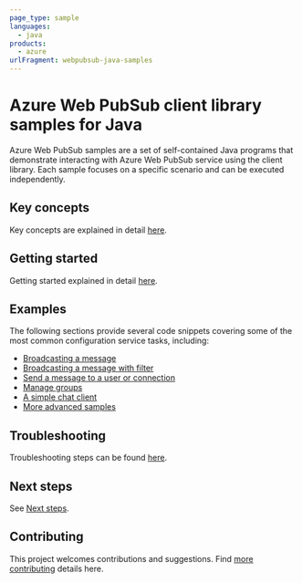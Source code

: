 ```yaml
---
page_type: sample
languages:
  - java
products:
  - azure
urlFragment: webpubsub-java-samples
---
```


# Azure Web PubSub client library samples for Java

Azure Web PubSub samples are a set of self-contained Java programs that demonstrate interacting with Azure Web PubSub 
service using the client library. Each sample focuses on a specific scenario and can be executed independently. 

## Key concepts
Key concepts are explained in detail [here][SDK_README_KEY_CONCEPTS].

## Getting started
Getting started explained in detail [here][SDK_README_GETTING_STARTED].

## Examples
The following sections provide several code snippets covering some of the most common configuration service tasks, including:

- [Broadcasting a message][broadcast_sample]
- [Broadcasting a message with filter][broadcast_with_filter_sample]
- [Send a message to a user or connection][direct_sample]
- [Manage groups][manage_group_sample]
- [A simple chat client][simple_chat_sample]
- [More advanced samples][advanced_samples]

## Troubleshooting
Troubleshooting steps can be found [here][SDK_README_TROUBLESHOOTING].
## Next steps
See [Next steps][SDK_README_NEXT_STEPS]. 

## Contributing
This project welcomes contributions and suggestions. Find [more contributing][SDK_README_CONTRIBUTING] details here.

<!-- LINKS -->
[KEYS_SDK_README]: https://github.com/Azure/azure-sdk-for-java/blob/main/sdk/webpubsub/azure-messaging-webpubsub/README.md
[SDK_README_CONTRIBUTING]: https://github.com/Azure/azure-sdk-for-java/blob/main/sdk/webpubsub/azure-messaging-webpubsub/README.md#contributing
[SDK_README_GETTING_STARTED]: https://github.com/Azure/azure-sdk-for-java/blob/main/sdk/webpubsub/azure-messaging-webpubsub/README.md#getting-started
[SDK_README_TROUBLESHOOTING]: https://github.com/Azure/azure-sdk-for-java/blob/main/sdk/webpubsub/azure-messaging-webpubsub/README.md#troubleshooting
[SDK_README_KEY_CONCEPTS]: https://github.com/Azure/azure-sdk-for-java/blob/main/sdk/webpubsub/azure-messaging-webpubsub/README.md#key-concepts
[SDK_README_DEPENDENCY]: https://github.com/Azure/azure-sdk-for-java/blob/main/sdk/webpubsub/azure-messaging-webpubsub/README.md#adding-the-package-to-your-product
[SDK_README_NEXT_STEPS]: https://github.com/Azure/azure-sdk-for-java/blob/main/sdk/webpubsub/azure-messaging-webpubsub/README.md#next-steps

[broadcast_sample]: https://github.com/Azure/azure-sdk-for-java/blob/main/sdk/webpubsub/azure-messaging-webpubsub/src/samples/java/com/azure/messaging/webpubsub/BroadcastingSample.java
[broadcast_with_filter_sample]: https://github.com/Azure/azure-sdk-for-java/blob/main/sdk/webpubsub/azure-messaging-webpubsub/src/samples/java/com/azure/messaging/webpubsub/BroadcastingWithFilterSample.java
[direct_sample]: https://github.com/Azure/azure-sdk-for-java/blob/main/sdk/webpubsub/azure-messaging-webpubsub/src/samples/java/com/azure/messaging/webpubsub/DirectMessageSample.java
[manage_group_sample]: https://github.com/Azure/azure-sdk-for-java/blob/main/sdk/webpubsub/azure-messaging-webpubsub/src/samples/java/com/azure/messaging/webpubsub/ManagingGroupsSample.java
[simple_chat_sample]: https://github.com/Azure/azure-sdk-for-java/blob/main/sdk/webpubsub/azure-messaging-webpubsub/src/samples/java/com/azure/messaging/webpubsub/SimpleChatClient.java
[advanced_samples]: https://github.com/Azure/azure-webpubsub/tree/main/samples/java


